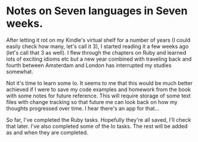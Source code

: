 # Notes on Seven languages in Seven weeks.

After letting it rot on my Kindle's virtual shelf for a number of years (I could easily check how many, let's call it 3), I started reading it a few weeks ago (let's call that 3 as well). I flew through the chapters on Ruby and learned lots of exciting idioms etc but a new year combined with traveling back and fourth between Amsterdam and London has interrupted my studies somewhat.

Not it's time to learn some Io. It seems to me that this would be much better achieved if I were to save my code examples and homework from the book with some notes for future reference. This will require storage of some text files with change tracking so that future me can look back on how my thoughts progressed over time. I hear there's an app for that...

So far, I've completed the Ruby tasks. Hopefully they're all saved, I'll check that later. I've also completed some of the Io tasks. The rest will be added as and when they are completed.